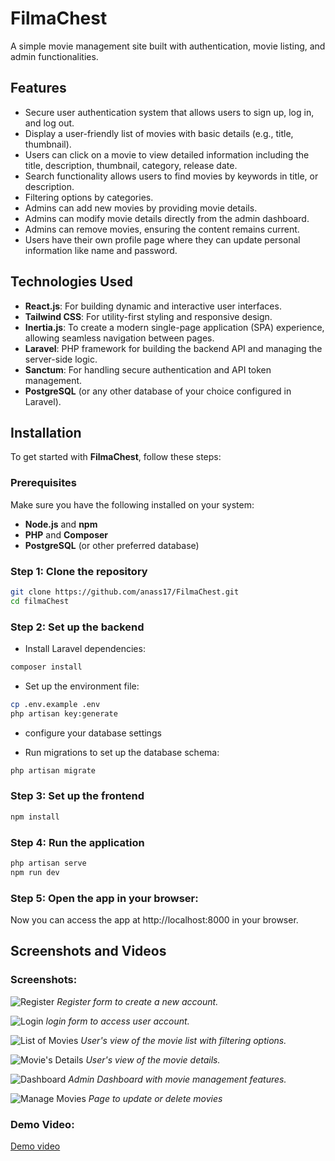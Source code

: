 # FilmaChest

A simple movie management site built with authentication, movie listing, and admin functionalities.

## Features

- Secure user authentication system that allows users to sign up, log in, and log out.
- Display a user-friendly list of movies with basic details (e.g., title, thumbnail).
- Users can click on a movie to view detailed information including the title, description, thumbnail, category, release date.
- Search functionality allows users to find movies by keywords in title, or description.
- Filtering options by categories.
- Admins can add new movies by providing movie details.
- Admins can modify movie details directly from the admin dashboard.
- Admins can remove movies, ensuring the content remains current.
- Users have their own profile page where they can update personal information like name and password.

## Technologies Used

- **React.js**: For building dynamic and interactive user interfaces.
- **Tailwind CSS**: For utility-first styling and responsive design.
- **Inertia.js**: To create a modern single-page application (SPA) experience, allowing seamless navigation between pages.
- **Laravel**: PHP framework for building the backend API and managing the server-side logic.
- **Sanctum**: For handling secure authentication and API token management.
- **PostgreSQL** (or any other database of your choice configured in Laravel).

## Installation

To get started with **FilmaChest**, follow these steps:

### Prerequisites

Make sure you have the following installed on your system:

- **Node.js** and **npm**
- **PHP** and **Composer**
- **PostgreSQL** (or other preferred database)
  
### Step 1: Clone the repository

```bash
git clone https://github.com/anass17/FilmaChest.git
cd filmaChest
```

### Step 2: Set up the backend

- Install Laravel dependencies:

```bash
composer install
```

- Set up the environment file:

```bash
cp .env.example .env
php artisan key:generate
```

- configure your database settings

- Run migrations to set up the database schema:

```bash
php artisan migrate
```

### Step 3: Set up the frontend

```bash
npm install
```

### Step 4: Run the application

```bash
php artisan serve
npm run dev
```

### Step 5: Open the app in your browser:

Now you can access the app at http://localhost:8000 in your browser.


## Screenshots and Videos

### Screenshots:

![Register](https://github.com/user-attachments/assets/1435eae8-02ca-4509-a4e5-69028b81b46f)
*Register form to create a new account.*

![Login](https://github.com/user-attachments/assets/756b2f24-6d21-4cb8-a626-0f4211a54667)
*login form to access user account.*

![List of Movies](https://github.com/user-attachments/assets/0c9d2ea4-1df8-43e2-a06e-5f4832ae0b55)
*User's view of the movie list with filtering options.*

![Movie's Details](https://github.com/user-attachments/assets/24f3ae9b-bcd7-4400-ab8c-c832ff424285)
*User's view of the movie details.*

![Dashboard](https://github.com/user-attachments/assets/2b14f847-0519-4900-b97a-e7100b0fe156)
*Admin Dashboard with movie management features.*

![Manage Movies](https://github.com/user-attachments/assets/aef3f556-cadd-45c8-82ba-cab6da4daf45)
*Page to update or delete movies*

### Demo Video:

[Demo video](https://github.com/user-attachments/assets/81940419-a807-4893-a603-dbae9b9092c4)